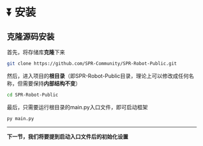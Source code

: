 # ⏬ 安装
## 克隆源码安装
首先，将存储库**克隆**下来
``` bash
git clone https://github.com/SPR-Community/SPR-Robot-Public.git
```
然后，进入项目的**根目录**（即SPR-Robot-Public目录，理论上可以修改成任何名称，但需要保持**内部结构不变**）
``` bash
cd SPR-Robot-Public
```
最后，只需要运行根目录的main.py入口文件，即可启动框架
``` bash
py main.py
```

---
**下一节，我们将要提到启动入口文件后的初始化设置**